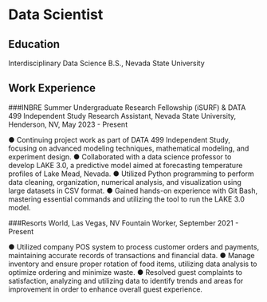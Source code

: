 # Data Scientist

## Education
Interdisciplinary Data Science B.S., Nevada State University

## Work Experience
###INBRE Summer Undergraduate Research Fellowship (iSURF) & DATA 499 Independent Study
Research Assistant, Nevada State University, Henderson, NV, May 2023 - Present

● Continuing project work as part of DATA 499 Independent Study, focusing on advanced modeling
techniques, mathematical modeling, and experiment design.
● Collaborated with a data science professor to develop LAKE 3.0, a predictive model aimed at forecasting
temperature profiles of Lake Mead, Nevada.
● Utilized Python programming to perform data cleaning, organization, numerical analysis, and
visualization using large datasets in CSV format.
● Gained hands-on experience with Git Bash, mastering essential commands and utilizing the tool to run the
LAKE 3.0 model.

###Resorts World, Las Vegas, NV
Fountain Worker, September 2021 - Present

● Utilized company POS system to process customer orders and payments, maintaining accurate records of
transactions and financial data.
● Manage inventory and ensure proper rotation of food items, utilizing data analysis to optimize ordering
and minimize waste.
● Resolved guest complaints to satisfaction, analyzing and utilizing data to identify trends and areas for
improvement in order to enhance overall guest experience.


